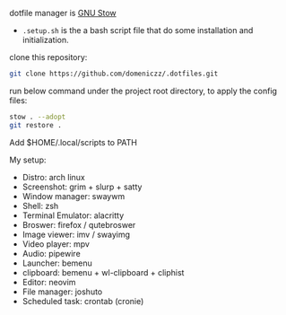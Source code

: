 dotfile manager is [GNU Stow](https://www.gnu.org/software/stow/)

- `.setup.sh` is the a bash script file that do some installation and initialization.

clone this repository:

```bash
git clone https://github.com/domeniczz/.dotfiles.git
```

run below command under the project root directory, to apply the config files:

```bash
stow . --adopt
git restore .
```

Add $HOME/.local/scripts to PATH

My setup:

- Distro: arch linux
- Screenshot: grim + slurp + satty
- Window manager: swaywm
- Shell: zsh
- Terminal Emulator: alacritty
- Broswer: firefox / qutebroswer
- Image viewer: imv / swayimg
- Video player: mpv
- Audio: pipewire
- Launcher: bemenu
- clipboard: bemenu + wl-clipboard + cliphist
- Editor: neovim
- File manager: joshuto
- Scheduled task: crontab (cronie)
